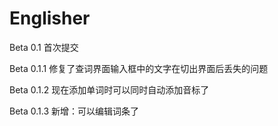 # Englisher

Beta 0.1
首次提交

Beta 0.1.1
修复了查词界面输入框中的文字在切出界面后丢失的问题

Beta 0.1.2
现在添加单词时可以同时自动添加音标了

Beta 0.1.3
新增：可以编辑词条了

